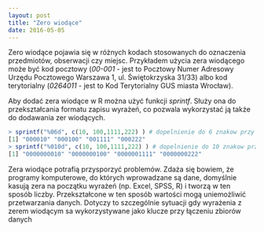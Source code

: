 ```yaml
---
layout: post
title: "Zero wiodące"
date: 2016-05-05
---
```


Zero wiodące pojawia się w różnych kodach stosowanych do oznaczenia przedmiotów, obserwacji czy miejsc. Przykładem użycia zera wiodącego może być kod pocztowy (_00-001_ - jest to Pocztowy Numer Adresowy Urzędu Pocztowego Warszawa 1, ul. Świętokrzyska 31/33) albo kod terytorialny (_0264011_ - jest to Kod Terytorialny GUS miasta Wrocław). 

Aby dodać zera wiodące w R można użyć funkcji _sprintf_. Służy ona do przekształcania formatu zapisu wyrażeń, co pozwala wykorzystać ją także do dodawania zer wiodących. 

````r
> sprintf("%06d", c(10, 100,1111,222) ) # dopelnienie do 6 znakow przy pomocy zer wiodacych
[1] "000010" "000100" "001111" "000222"
> sprintf("%010d", c(10, 100,1111,222) ) # dopelnienie do 10 znakow przy pomocy zer wiodacych
[1] "0000000010" "0000000100" "0000001111" "0000000222"
````
Zera wiodące potrafią przysporzyć problemów. Zdaża się bowiem, że programy komputerowe, do których wprowadzane są dane, domyślnie kasują zera na początku wyrażeń (np. Excel, SPSS, R) i tworzą w ten sposób liczby. Przekształcone w ten sposób wartości mogą uniemożliwić przetwarzania danych. Dotyczy to szczególnie sytuacji gdy wyrażenia z zerem wiodącym sa wykorzystywane jako klucze przy łączeniu zbiorów danych 


